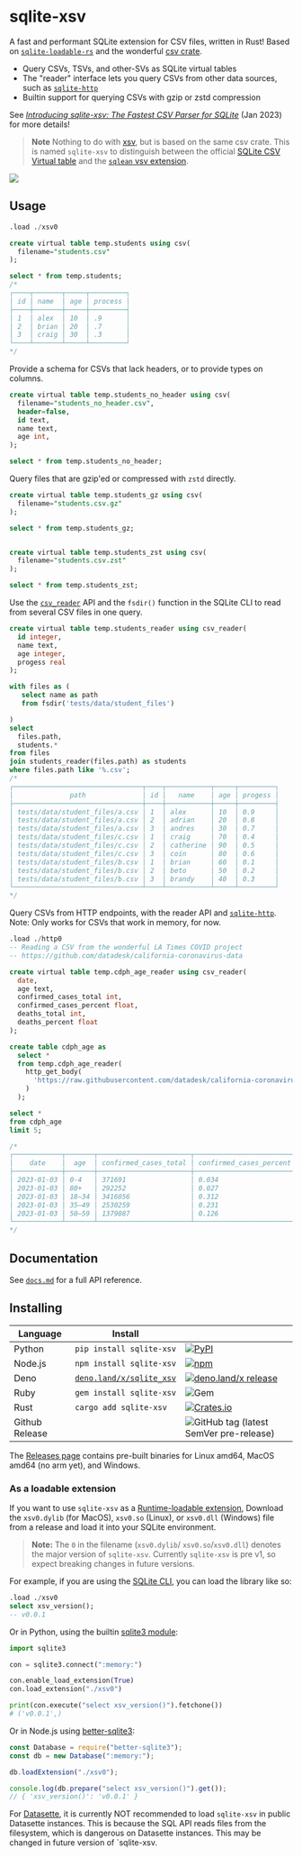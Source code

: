 # sqlite-xsv

A fast and performant SQLite extension for CSV files, written in Rust! Based on [`sqlite-loadable-rs`](https://github.com/asg017/sqlite-loadable-rs) and the wonderful [csv crate](https://github.com/BurntSushi/rust-csv).

- Query CSVs, TSVs, and other-SVs as SQLite virtual tables
- The "reader" interface lets you query CSVs from other data sources, such as [`sqlite-http`](https://github.com/asg017/sqlite-http)
- Builtin support for querying CSVs with gzip or zstd compression

See [_Introducing sqlite-xsv: The Fastest CSV Parser for SQLite_](https://observablehq.com/@asg017/introducing-sqlite-xsv) (Jan 2023) for more details!

> **Note**
> Nothing to do with [xsv](https://github.com/BurntSushi/xsv), but is based on the same csv crate. This is named `sqlite-xsv` to distinguish between the official [SQLite CSV Virtual table](https://www.sqlite.org/csv.html) and the [`sqlean` vsv extension](https://github.com/nalgeon/sqlean/blob/main/docs/vsv.md).

![](./benchmarks/count.png)

## Usage

```sql
.load ./xsv0

create virtual table temp.students using csv(
  filename="students.csv"
);

select * from temp.students;
/*
┌────┬───────┬─────┬─────────┐
│ id │ name  │ age │ process │
├────┼───────┼─────┼─────────┤
│ 1  │ alex  │ 10  │ .9      │
│ 2  │ brian │ 20  │ .7      │
│ 3  │ craig │ 30  │ .3      │
└────┴───────┴─────┴─────────┘
*/
```

Provide a schema for CSVs that lack headers, or to provide types on columns.

```sql
create virtual table temp.students_no_header using csv(
  filename="students_no_header.csv",
  header=false,
  id text,
  name text,
  age int,
);

select * from temp.students_no_header;

```

Query files that are gzip'ed or compressed with `zstd` directly.

```sql
create virtual table temp.students_gz using csv(
  filename="students.csv.gz"
);

select * from temp.students_gz;


create virtual table temp.students_zst using csv(
  filename="students.csv.zst"
);

select * from temp.students_zst;


```

Use the [`csv_reader`](/docs.md#xsv_reader) API and the `fsdir()` function in the SQLite CLI to read from several CSV files in one query.

```sql
create virtual table temp.students_reader using csv_reader(
  id integer,
  name text,
  age integer,
  progess real
);

with files as (
   select name as path
   from fsdir('tests/data/student_files')

)
select
  files.path,
  students.*
from files
join students_reader(files.path) as students
where files.path like '%.csv';
/*
┌────────────────────────────────┬────┬───────────┬─────┬─────────┐
│              path              │ id │   name    │ age │ progess │
├────────────────────────────────┼────┼───────────┼─────┼─────────┤
│ tests/data/student_files/a.csv │ 1  │ alex      │ 10  │ 0.9     │
│ tests/data/student_files/a.csv │ 2  │ adrian    │ 20  │ 0.8     │
│ tests/data/student_files/a.csv │ 3  │ andres    │ 30  │ 0.7     │
│ tests/data/student_files/c.csv │ 1  │ craig     │ 70  │ 0.4     │
│ tests/data/student_files/c.csv │ 2  │ catherine │ 90  │ 0.5     │
│ tests/data/student_files/c.csv │ 3  │ coin      │ 80  │ 0.6     │
│ tests/data/student_files/b.csv │ 1  │ brian     │ 60  │ 0.1     │
│ tests/data/student_files/b.csv │ 2  │ beto      │ 50  │ 0.2     │
│ tests/data/student_files/b.csv │ 3  │ brandy    │ 40  │ 0.3     │
└────────────────────────────────┴────┴───────────┴─────┴─────────┘
*/
```

Query CSVs from HTTP endpoints, with the reader API and [`sqlite-http`](https://github.com/asg017/sqlite-http). Note: Only works for CSVs that work in memory, for now.

```sql
.load ./http0
-- Reading a CSV from the wonderful LA Times COVID project
-- https://github.com/datadesk/california-coronavirus-data

create virtual table temp.cdph_age_reader using csv_reader(
  date,
  age text,
  confirmed_cases_total int,
  confirmed_cases_percent float,
  deaths_total int,
  deaths_percent float
);

create table cdph_age as
  select *
  from temp.cdph_age_reader(
    http_get_body(
      'https://raw.githubusercontent.com/datadesk/california-coronavirus-data/master/cdph-age.csv'
    )
  );

select *
from cdph_age
limit 5;

/*
┌────────────┬───────┬───────────────────────┬─────────────────────────┬──────────────┬────────────────┐
│    date    │  age  │ confirmed_cases_total │ confirmed_cases_percent │ deaths_total │ deaths_percent │
├────────────┼───────┼───────────────────────┼─────────────────────────┼──────────────┼────────────────┤
│ 2023-01-03 │ 0-4   │ 371691                │ 0.034                   │ 32           │ 0.0            │
│ 2023-01-03 │ 80+   │ 292252                │ 0.027                   │ 37038        │ 0.378          │
│ 2023-01-03 │ 18–34 │ 3416056               │ 0.312                   │ 1655         │ 0.017          │
│ 2023-01-03 │ 35–49 │ 2530259               │ 0.231                   │ 6135         │ 0.063          │
│ 2023-01-03 │ 50–59 │ 1379087               │ 0.126                   │ 10892        │ 0.111          │
└────────────┴───────┴───────────────────────┴─────────────────────────┴──────────────┴────────────────┘
*/
```

## Documentation

See [`docs.md`](./docs.md) for a full API reference.

## Installing

| Language       | Install                                                    |                                                                                                                                                                                    |
| -------------- | ---------------------------------------------------------- | ---------------------------------------------------------------------------------------------------------------------------------------------------------------------------------- |
| Python         | `pip install sqlite-xsv`                                   | [![PyPI](https://img.shields.io/pypi/v/sqlite-xsv.svg?color=blue&logo=python&logoColor=white)](https://pypi.org/project/sqlite-xsv/)                                               |
| Node.js        | `npm install sqlite-xsv`                                   | [![npm](https://img.shields.io/npm/v/sqlite-xsv.svg?color=green&logo=nodedotjs&logoColor=white)](https://www.npmjs.com/package/sqlite-xsv)                                         |
| Deno           | [`deno.land/x/sqlite_xsv`](https://deno.land/x/sqlite_xsv) | [![deno.land/x release](https://img.shields.io/github/v/release/asg017/sqlite-xsv?color=fef8d2&include_prereleases&label=deno.land%2Fx&logo=deno)](https://deno.land/x/sqlite_xsv) |
| Ruby           | `gem install sqlite-xsv`                                   | ![Gem](https://img.shields.io/gem/v/sqlite-xsv?color=red&logo=rubygems&logoColor=white)                                                                                            |
| Rust           | `cargo add sqlite-xsv`                                     | [![Crates.io](https://img.shields.io/crates/v/sqlite-xsv?logo=rust)](https://crates.io/crates/sqlite-xsv)                                                                          |
| Github Release |                                                            | ![GitHub tag (latest SemVer pre-release)](https://img.shields.io/github/v/tag/asg017/sqlite-xsv?color=lightgrey&include_prereleases&label=Github+release&logo=github)              |

<!--
| Datasette      | `datasette install datasette-sqlite-xsv`                   | [![Datasette](https://img.shields.io/pypi/v/datasette-sqlite-xsv.svg?color=B6B6D9&label=Datasette+plugin&logoColor=white&logo=python)](https://datasette.io/plugins/datasette-sqlite-xsv) |
| Elixir         | [`hex.pm/packages/sqlite_xsv`](https://hex.pm/packages/sqlite_xsv) | [![Hex.pm](https://img.shields.io/hexpm/v/sqlite_xsv?color=purple&logo=elixir)](https://hex.pm/packages/sqlite_xsv)                                                                       |
| Go             | `go get -u github.com/asg017/sqlite-xsv/bindings/go`               | [![Go Reference](https://pkg.go.dev/badge/github.com/asg017/sqlite-xsv/bindings/go.svg)](https://pkg.go.dev/github.com/asg017/sqlite-xsv/bindings/go)                                     |
-->

The [Releases page](https://github.com/asg017/sqlite-xsv/releases) contains pre-built binaries for Linux amd64, MacOS amd64 (no arm yet), and Windows.

### As a loadable extension

If you want to use `sqlite-xsv` as a [Runtime-loadable extension](https://www.sqlite.org/loadext.html), Download the `xsv0.dylib` (for MacOS), `xsv0.so` (Linux), or `xsv0.dll` (Windows) file from a release and load it into your SQLite environment.

> **Note:**
> The `0` in the filename (`xsv0.dylib`/ `xsv0.so`/`xsv0.dll`) denotes the major version of `sqlite-xsv`. Currently `sqlite-xsv` is pre v1, so expect breaking changes in future versions.

For example, if you are using the [SQLite CLI](https://www.sqlite.org/cli.html), you can load the library like so:

```sql
.load ./xsv0
select xsv_version();
-- v0.0.1
```

Or in Python, using the builtin [sqlite3 module](https://docs.python.org/3/library/sqlite3.html):

```python
import sqlite3

con = sqlite3.connect(":memory:")

con.enable_load_extension(True)
con.load_extension("./xsv0")

print(con.execute("select xsv_version()").fetchone())
# ('v0.0.1',)
```

Or in Node.js using [better-sqlite3](https://github.com/WiseLibs/better-sqlite3):

```javascript
const Database = require("better-sqlite3");
const db = new Database(":memory:");

db.loadExtension("./xsv0");

console.log(db.prepare("select xsv_version()").get());
// { 'xsv_version()': 'v0.0.1' }
```

For [Datasette](https://datasette.io/), it is currently NOT recommended to load `sqlite-xsv` in public Datasette instances. This is because the SQL API reads files from the filesystem, which is dangerous on Datasette instances. This may be changed in future version of `sqlite-xsv.
